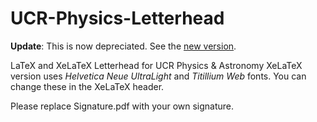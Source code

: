 # UCR-Physics-Letterhead

**Update**: This is now depreciated. See the [new version](https://github.com/fliptanedo/UCR-XeLaTeX-Letterhead-2020).

LaTeX and XeLaTeX Letterhead for UCR Physics &amp; Astronomy
XeLaTeX version uses *Helvetica Neue UltraLight* and *Titillium Web* fonts.
You can change these in the XeLaTeX header.

Please replace Signature.pdf with your own signature.
